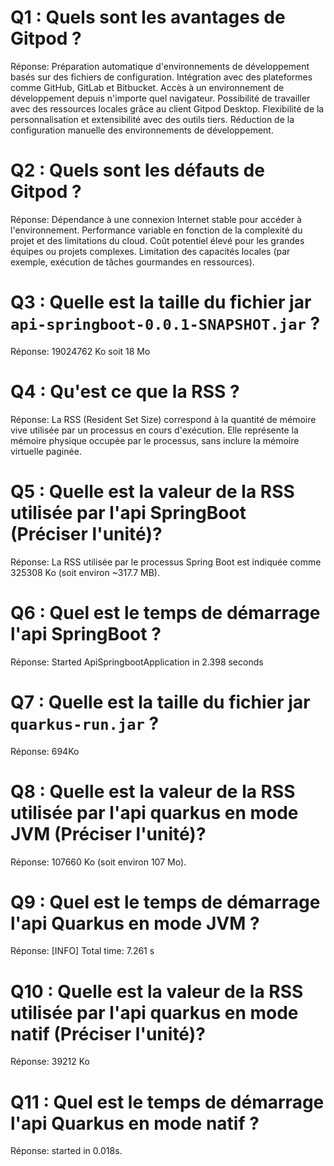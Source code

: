 # Q1 : Quels sont  les avantages de Gitpod ?
Réponse:
Préparation automatique d'environnements de développement basés sur des fichiers de configuration.
Intégration avec des plateformes comme GitHub, GitLab et Bitbucket.
Accès à un environnement de développement depuis n'importe quel navigateur.
Possibilité de travailler avec des ressources locales grâce au client Gitpod Desktop.
Flexibilité de la personnalisation et extensibilité avec des outils tiers.
Réduction de la configuration manuelle des environnements de développement.

# Q2 : Quels sont les défauts de Gitpod ?
Réponse:
Dépendance à une connexion Internet stable pour accéder à l'environnement.
Performance variable en fonction de la complexité du projet et des limitations du cloud.
Coût potentiel élevé pour les grandes équipes ou projets complexes.
Limitation des capacités locales (par exemple, exécution de tâches gourmandes en ressources).

# Q3 : Quelle est la taille du fichier jar `api-springboot-0.0.1-SNAPSHOT.jar` ?
Réponse:
19024762 Ko soit 18 Mo

# Q4 : Qu'est ce que  la RSS ?
Réponse:
La RSS (Resident Set Size) correspond à la quantité de mémoire vive utilisée par un processus en cours d'exécution. Elle représente la mémoire physique occupée par le processus, sans inclure la mémoire virtuelle paginée.

# Q5 : Quelle est la valeur de la RSS utilisée par l'api SpringBoot (Préciser l'unité)?
Réponse:
La RSS utilisée par le processus Spring Boot est indiquée comme 325308 Ko (soit environ ~317.7 MB).

# Q6 : Quel est le temps de démarrage l'api SpringBoot ?
Réponse:
Started ApiSpringbootApplication in 2.398 seconds

# Q7 : Quelle est la taille du fichier jar `quarkus-run.jar` ?
Réponse:
694Ko

# Q8 : Quelle est la valeur de la RSS utilisée par l'api quarkus en mode JVM (Préciser l'unité)?
Réponse:
107660 Ko (soit environ 107 Mo).

# Q9 : Quel est le temps de démarrage l'api Quarkus en mode JVM ?
Réponse:
[INFO] Total time:  7.261 s

# Q10 : Quelle est la valeur de la RSS utilisée par l'api quarkus en mode natif (Préciser l'unité)?
Réponse:
39212 Ko 
# Q11 : Quel est le temps de démarrage l'api Quarkus en mode natif ?
Réponse:
started in 0.018s.